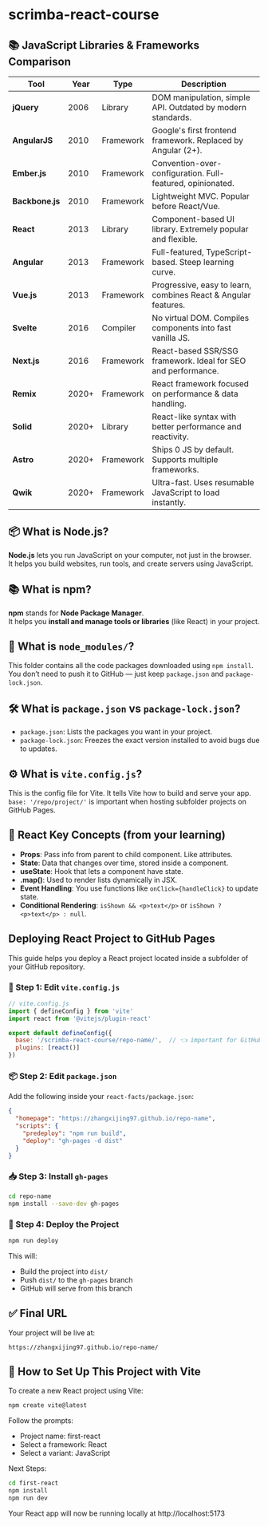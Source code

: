 # scrimba-react-course

## 📚 JavaScript Libraries & Frameworks Comparison

| Tool        | Year  | Type       | Description                                                   |
|-------------|-------|------------|---------------------------------------------------------------|
| **jQuery**      | 2006  | Library     | DOM manipulation, simple API. Outdated by modern standards.      |
| **AngularJS**   | 2010  | Framework   | Google's first frontend framework. Replaced by Angular (2+).    |
| **Ember.js**    | 2010  | Framework   | Convention-over-configuration. Full-featured, opinionated.      |
| **Backbone.js** | 2010  | Framework   | Lightweight MVC. Popular before React/Vue.                      |
| **React**       | 2013  | Library     | Component-based UI library. Extremely popular and flexible.     |
| **Angular**     | 2013  | Framework   | Full-featured, TypeScript-based. Steep learning curve.          |
| **Vue.js**      | 2013  | Framework   | Progressive, easy to learn, combines React & Angular features.  |
| **Svelte**      | 2016  | Compiler    | No virtual DOM. Compiles components into fast vanilla JS.       |
| **Next.js**     | 2016  | Framework   | React-based SSR/SSG framework. Ideal for SEO and performance.   |
| **Remix**       | 2020+ | Framework   | React framework focused on performance & data handling.         |
| **Solid**       | 2020+ | Library     | React-like syntax with better performance and reactivity.       |
| **Astro**       | 2020+ | Framework   | Ships 0 JS by default. Supports multiple frameworks.            |
| **Qwik**        | 2020+ | Framework   | Ultra-fast. Uses resumable JavaScript to load instantly.        |

## 📦 What is Node.js?

**Node.js** lets you run JavaScript on your computer, not just in the browser.  
It helps you build websites, run tools, and create servers using JavaScript.

## 📚 What is npm?

**npm** stands for **Node Package Manager**.  
It helps you **install and manage tools or libraries** (like React) in your project.

## 📁 What is `node_modules/`?

This folder contains all the code packages downloaded using `npm install`.  
You don’t need to push it to GitHub — just keep `package.json` and `package-lock.json`.

## 🛠️ What is `package.json` vs `package-lock.json`?

- `package.json`: Lists the packages you want in your project.
- `package-lock.json`: Freezes the exact version installed to avoid bugs due to updates.

## ⚙️ What is `vite.config.js`?

This is the config file for Vite. It tells Vite how to build and serve your app.  
`base: '/repo/project/'` is important when hosting subfolder projects on GitHub Pages.

## 🧠 React Key Concepts (from your learning)

- **Props**: Pass info from parent to child component. Like attributes.
- **State**: Data that changes over time, stored inside a component.
- **useState**: Hook that lets a component have state.
- **.map()**: Used to render lists dynamically in JSX.
- **Event Handling**: You use functions like `onClick={handleClick}` to update state.
- **Conditional Rendering**: `isShown && <p>text</p>` or `isShown ? <p>text</p> : null`.

## Deploying React Project to GitHub Pages

This guide helps you deploy a React project located inside a subfolder of your GitHub repository.

### 🔧 Step 1: Edit `vite.config.js`

```js
// vite.config.js
import { defineConfig } from 'vite'
import react from '@vitejs/plugin-react'

export default defineConfig({
  base: '/scrimba-react-course/repo-name/',  // 👈 important for GitHub Pages
  plugins: [react()]
})
```

### 📦 Step 2: Edit `package.json`

Add the following inside your `react-facts/package.json`:

```json
{
  "homepage": "https://zhangxijing97.github.io/repo-name",
  "scripts": {
    "predeploy": "npm run build",
    "deploy": "gh-pages -d dist"
  }
}
```

### 📥 Step 3: Install `gh-pages`

```bash
cd repo-name
npm install --save-dev gh-pages
```

### 🚀 Step 4: Deploy the Project

```bash
npm run deploy
```

This will:
- Build the project into `dist/`
- Push `dist/` to the `gh-pages` branch
- GitHub will serve from this branch

## ✅ Final URL

Your project will be live at:

```
https://zhangxijing97.github.io/repo-name/
```

## 🚀 How to Set Up This Project with Vite

To create a new React project using Vite:

```bash
npm create vite@latest
```

Follow the prompts:
- Project name: first-react
- Select a framework: React
- Select a variant: JavaScript

Next Steps:

```bash
cd first-react
npm install
npm run dev
```

Your React app will now be running locally at http://localhost:5173